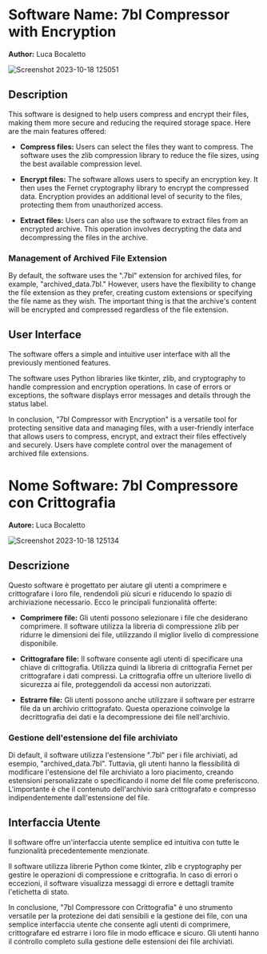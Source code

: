 # Software Name: 7bl Compressor with Encryption

**Author:** Luca Bocaletto

![Screenshot 2023-10-18 125051](https://github.com/elektronoide/7bl-Compressor-Encryption/assets/134635227/90a088c6-4786-47f9-a6f3-5d782186da04)

## Description

This software is designed to help users compress and encrypt their files, making them more secure and reducing the required storage space. Here are the main features offered:

- **Compress files:** Users can select the files they want to compress. The software uses the zlib compression library to reduce the file sizes, using the best available compression level.

- **Encrypt files:** The software allows users to specify an encryption key. It then uses the Fernet cryptography library to encrypt the compressed data. Encryption provides an additional level of security to the files, protecting them from unauthorized access.

- **Extract files:** Users can also use the software to extract files from an encrypted archive. This operation involves decrypting the data and decompressing the files in the archive.

### Management of Archived File Extension

By default, the software uses the ".7bl" extension for archived files, for example, "archived_data.7bl." However, users have the flexibility to change the file extension as they prefer, creating custom extensions or specifying the file name as they wish. The important thing is that the archive's content will be encrypted and compressed regardless of the file extension.

## User Interface

The software offers a simple and intuitive user interface with all the previously mentioned features.

The software uses Python libraries like tkinter, zlib, and cryptography to handle compression and encryption operations. In case of errors or exceptions, the software displays error messages and details through the status label.

In conclusion, "7bl Compressor with Encryption" is a versatile tool for protecting sensitive data and managing files, with a user-friendly interface that allows users to compress, encrypt, and extract their files effectively and securely. Users have complete control over the management of archived file extensions.

# Nome Software: 7bl Compressore con Crittografia

**Autore:** Luca Bocaletto

![Screenshot 2023-10-18 125134](https://github.com/elektronoide/7bl-Compressor-Encryption/assets/134635227/89101817-f4b8-4a22-9e30-5c37ab5007c3)

## Descrizione

Questo software è progettato per aiutare gli utenti a comprimere e crittografare i loro file, rendendoli più sicuri e riducendo lo spazio di archiviazione necessario. Ecco le principali funzionalità offerte:

- **Comprimere file:** Gli utenti possono selezionare i file che desiderano comprimere. Il software utilizza la libreria di compressione zlib per ridurre le dimensioni dei file, utilizzando il miglior livello di compressione disponibile.

- **Crittografare file:** Il software consente agli utenti di specificare una chiave di crittografia. Utilizza quindi la libreria di crittografia Fernet per crittografare i dati compressi. La crittografia offre un ulteriore livello di sicurezza ai file, proteggendoli da accessi non autorizzati.

- **Estrarre file:** Gli utenti possono anche utilizzare il software per estrarre file da un archivio crittografato. Questa operazione coinvolge la decrittografia dei dati e la decompressione dei file nell'archivio.

### Gestione dell'estensione del file archiviato

Di default, il software utilizza l'estensione ".7bl" per i file archiviati, ad esempio, "archived_data.7bl". Tuttavia, gli utenti hanno la flessibilità di modificare l'estensione del file archiviato a loro piacimento, creando estensioni personalizzate o specificando il nome del file come preferiscono. L'importante è che il contenuto dell'archivio sarà crittografato e compresso indipendentemente dall'estensione del file.

## Interfaccia Utente

Il software offre un'interfaccia utente semplice ed intuitiva con tutte le funzionalità precedentemente menzionate.

Il software utilizza librerie Python come tkinter, zlib e cryptography per gestire le operazioni di compressione e crittografia. In caso di errori o eccezioni, il software visualizza messaggi di errore e dettagli tramite l'etichetta di stato.

In conclusione, "7bl Compressore con Crittografia" è uno strumento versatile per la protezione dei dati sensibili e la gestione dei file, con una semplice interfaccia utente che consente agli utenti di comprimere, crittografare ed estrarre i loro file in modo efficace e sicuro. Gli utenti hanno il controllo completo sulla gestione delle estensioni dei file archiviati.
